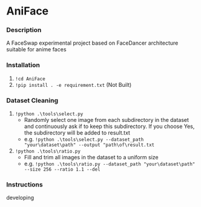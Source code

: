 # AniFace

### Description
A FaceSwap experimental project based on FaceDancer architecture suitable for anime faces

### Installation

1.  `!cd AniFace`
2.  `!pip install . -e requirement.txt` (Not Built)

### Dataset Cleaning
1.  `!python .\tools\select.py`
    - Randomly select one image from each subdirectory in the dataset and continuously ask if to keep this subdirectory. If you choose Yes, the subdirectory will be added to result.txt
    - e.g. `!python .\tools\select.py --dataset_path "your\dataset\path" --output "path\of\result.txt`
2. `!python .\tools\ratio.py`
    - Fill and trim all images in the dataset to a uniform size
    - e.g. `!python .\tools\ratio.py --dataset_path "your\dataset\path" --size 256 --ratio 1.1 --del`

### Instructions

developing